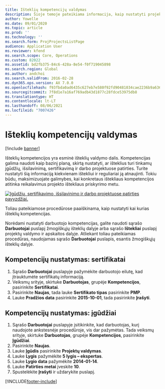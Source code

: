 ```yaml
---
title: Išteklių kompetencijų valdymas
description: Šioje temoje pateikiama informacija, kaip nustatyti projekto išteklių kompetencijas.
author: Yowelle
ms.date: 09/01/2020
ms.topic: article
ms.prod: ''
ms.technology: ''
ms.search.form: ProjProjectsListPage
audience: Application User
ms.reviewer: kfend
ms.search.scope: Core, Operations
ms.custom: 82022
ms.assetid: bd2fb375-84c6-428a-8e54-f0f719045898
ms.search.region: Global
ms.author: andchoi
ms.search.validFrom: 2016-02-28
ms.dyn365.ops.version: AX 7.0.0
ms.openlocfilehash: f93fbda0ad6435c627eb7e580f92fd90481034cae2236b9a636195883470ca5c
ms.sourcegitcommit: 7f8d1e7a16af769adb43d1877c28fdce53975db8
ms.translationtype: HT
ms.contentlocale: lt-LT
ms.lasthandoff: 08/06/2021
ms.locfileid: "7007426"
---
```

# <a name="manage-resource-competencies"></a>Išteklių kompetencijų valdymas

[!include [banner](../includes/banner.md)]

Išteklių kompetencijos yra esminė išteklių valdymo dalis. Kompetencijas galima naudoti kaip bazinį planą, skirtą nustatyti, ar išteklius turi tinkamų įgūdžių, išsilavinimą, sertifikavimą ir darbo projektuose patirties. Turite nustatyti šią informaciją kiekvienam ištekliui ir reguliariai ją atnaujinti. Tokiu būdu, maksimizuojate galimybes, kai konkretaus ištekliaus kompetencijos atitinka reikalavimus projekto ištekliaus priskyrimo metu.

[![Įgūdžių, sertifikavimo, išsilavinimo ir darbo projektuose patirties pavyzdžiai.](./media/projectresourcing06-1024x383.jpg)](./media/projectresourcing06.jpg)

Toliau pateikiamose procedūrose paaiškinama, kaip nustatyti kai kurias išteklių kompetencijas.

Norėdami nustatyti darbuotojo kompetencijas, galite naudoti sąrašo **Darbuotojai** puslapį žmogiškųjų išteklių dalyje arba sąrašo **Ištekliai** puslapį projektų valdymo ir apskaitos dalyje. Atliekant toliau pateikiamas procedūras, naudojamas sąrašo **Darbuotojai** puslapis, esantis žmogiškųjų išteklių dalyje.

## <a name="set-up-competencies-certificates"></a>Kompetencijų nustatymas: sertifikatai

1. Sąrašo **Darbuotojai** puslapyje pažymėkite darbuotojo eilutę, kad įtrauktumėte sertifikatų informaciją.
2. Veiksmų srityje, skirtuke **Darbuotojas**, grupėje **Kompetencijos**, pasirinkite **Sertifikatai**.
3. Pasirinkite **Naujas**, tada lauke **Sertifikato tipas** pasirinkite **PMP**.
4. Lauke **Pradžios data** pasirinkite **2015-10-01**, tada pasirinkite **Įrašyti**.

## <a name="set-up-competencies-skills"></a>Kompetencijų nustatymas: įgūdžiai

1. Sąrašo **Darbuotojai** puslapyje įsitikinkite, kad darbuotojas, kurį naudojote ankstesnėje procedūroje, vis dar pažymėtas. Tada veiksmų srityje, skirtuke **Darbuotojas**, grupėje **Kompetencijos**, pasirinkite **Įgūdžiai**.
2. Pasirinkite **Naujas**.
3. Lauke **Įgūdis** pasirinkite **Projektų valdymas**.
4. Lauke **Lygis** pažymėkite **5 lygis – ekspertas**.
5. Lauke **Lygio data** pažymėkite **2014-01-14**.
6. Lauke **Patirties metai** įveskite **10**.
7. Spustelėkite **Įrašyti** ir uždarykite puslapį.


[!INCLUDE[footer-include](../includes/footer-banner.md)]